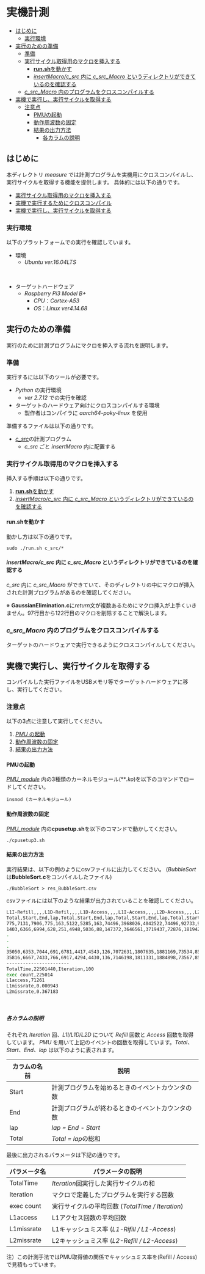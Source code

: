 # 実機計測

  - [はじめに](#はじめに)
    - [実行環境](#実行環境)
  - [実行のための準備](#実行のための準備)
    - [準備](#準備)
    - [実行サイクル取得用のマクロを挿入する](#実行サイクル取得用のマクロを挿入する)
      - [**run.sh**を動かす](#runshを動かす)
      - [*insertMacro/c_src* 内に *c_src_Macro* というディレクトリができているのを確認する](#insertmacroc_src-内にc_src_macroというディレクトリができているのを確認する)
    - [*c_src_Macro* 内のプログラムをクロスコンパイルする](#csrcmacro-内のプログラムをクロスコンパイルする)
  - [実機で実行し、実行サイクルを取得する](#実機で実行し実行サイクルを取得する)
    - [注意点](#注意点)
      - [PMUの起動](#pmuの起動)
      - [動作周波数の固定](#動作周波数の固定)
      - [結果の出力方法](#結果の出力方法)
        - [各カラムの説明](#各カラムの説明)

## はじめに

本ディレクトリ *measure* では計測プログラムを実機用にクロスコンパイルし、実行サイクルを取得する機能を提供します。
具体的には以下の通りです。

+ [実行サイクル取得用のマクロを挿入する](#実行サイクル取得用のマクロを挿入する)
+ [実機で実行するためにクロスコンパイル](#csrcmacro-内のプログラムをクロスコンパイルする)
+ [実機で実行し、実行サイクルを取得する](#実機で実行し実行サイクルを取得する)

### 実行環境

以下のプラットフォームでの実行を確認しています。

+ 環境
  + *Ubuntu ver.16.04LTS*
<br>

+ ターゲットハードウェア
  + *Raspberry Pi3 Model B+*
    + *CPU*：*Cortex-A53*
    + *OS*：*Linux ver4.14.68*

## 実行のための準備

実行のために計測プログラムにマクロを挿入する流れを説明します。

### 準備

実行するには以下のツールが必要です。

+ *Python* の実行環境
  + *ver 2.7.12* での実行を確認
+ ターゲットのハードウェア向けにクロスコンパイルする環境
  + 製作者はコンパイラに *aarch64-poky-linux* を使用


準備するファイルは以下の通りです。

+ [*c_src*](../c_src/)の計測プログラム
    + *c_src* ごと *insertMacro* 内に配置する

### 実行サイクル取得用のマクロを挿入する

挿入する手順は以下の通りです。

  1. [**run.sh**を動かす](#runshを動かす)
  2. [*insertMacro/c_src* 内に *c_src_Macro* というディレクトリができているのを確認する](#insertmacrocsrc-内に-csrcmacro-というディレクトリができているのを確認する)

#### **run.sh**を動かす

動かし方は以下の通りです。

`sudo ./run.sh c_src/*`

#### *insertMacro/c_src* 内に *c_src_Macro* というディレクトリができているのを確認する

*c_src* 内に *c_src_Macro* ができていて、そのディレクトリの中にマクロが挿入された計測プログラムがあるのを確認してください。

※ **GaussianElimination.c**に*return*文が複数あるためにマクロ挿入が上手くいきません。97行目から122行目のマクロを削除することで解決します。

### *c_src_Macro* 内のプログラムをクロスコンパイルする

ターゲットのハードウェアで実行できるようにクロスコンパイルしてください。

## 実機で実行し、実行サイクルを取得する

コンパイルした実行ファイルをUSBメモリ等でターゲットハードウェアに移し、実行してください。

### 注意点
以下の3点に注意して実行してください。

1. [*PMU* の起動](#pmuの起動)
2. [動作周波数の固定](#動作周波数の固定)
3. [結果の出力方法](#結果の出力方法)

#### PMUの起動

[*PMU_module*](PMU_module) 内の3種類のカーネルモジュール(***.ko*)を以下のコマンドでロードしてください。

`insmod (カーネルモジュール)`

#### 動作周波数の固定

[*PMU_module*](PMU_module) 内の**cpusetup.sh**を以下のコマンドで動かしてください。

`./cpusetup3.sh`

#### 結果の出力方法

実行結果は、以下の例のようにcsvファイルに出力してください。
(*BubbleSort* は**BubbleSort.c**をコンパイルしたファイル)

`./BubbleSort > res_BubbleSort.csv`

csvファイルには以下のような結果が出力されていることを確認してください。

```bash
L1I-Refill,,,,L1D-Refil,,,,L1D-Access,,,,L1I-Access,,,,L2D-Access,,,,L2D-Refill,,,,
Total,Start,End,lap,Total,Start,End,lap,Total,Start,End,lap,Total,Start,End,lap,Total,Start,End,lap,Total,Start,End,lap,
775,7131,7906,775,163,5122,5285,163,74496,3968026,4042522,74496,92733,9955366,10048099,92733,1101,22235,23336,1101,237,2071,2308,237,
1403,6366,6994,628,251,4948,5036,88,147372,3646561,3719437,72876,181942,9158109,9247318,89209,1910,20774,21583,809,601,1719,2083,364,
.
.
.
35050,6353,7044,691,6781,4417,4543,126,7072631,1807635,1881169,73534,8500710,4620092,4710709,90617,50606,19746,20707,961,18628,1888,2255,367,
35816,6667,7433,766,6917,4294,4430,136,7146198,1811331,1884898,73567,8590754,4627120,4717164,90044,51650,20123,21167,1044,18965,1853,2190,337,
-----------------------
TotalTime,22501440,Iteration,100
exec count,225014
L1access,71261
L1missrate,0.000943
L2missrate,0.367183
```
<br>

##### 各カラムの説明

それぞれ *Iteration* 回、*L1I/L1D/L2D* について *Refill* 回数と *Access* 回数を取得しています。
*PMU* を用いて上記のイベントの回数を取得しています。*Total、Start、End、lap* は以下のように表されます。

|カラムの名前|説明|
|---|---|
|Start|計測プログラムを始めるときのイベントカウンタの数|
|End|計測プログラムが終わるときのイベントカウンタの数|
|lap|*lap = End - Start*|
|Total|*Total = lap*の総和|

最後に出力されるパラメータは下記の通りです。

|パラメータ名|パラメータの説明|
|---|---|
|TotalTime|*Iteration*回実行した実行サイクルの和|
|Iteration|マクロで定義したプログラムを実行する回数|
|exec count|実行サイクルの平均回数 (*TotalTime / Iteration*)|
|L1access|L1アクセス回数の平均回数|
|L1missrate|L1キャッシュミス率 (*L1-Rifill / L1-Access*)|
|L2missrate|L2キャッシュミス率 (*L2-Refill / L2-Access*)|

注）この計測手法ではPMU取得値の関係でキャッシュミス率を(Refill / Access)で見積もっています。
